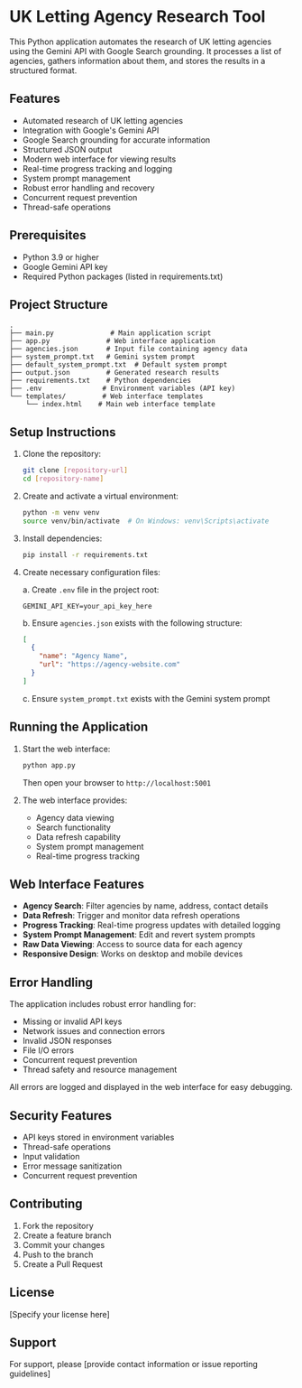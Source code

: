 # UK Letting Agency Research Tool

This Python application automates the research of UK letting agencies using the Gemini API with Google Search grounding. It processes a list of agencies, gathers information about them, and stores the results in a structured format.

## Features

- Automated research of UK letting agencies
- Integration with Google's Gemini API
- Google Search grounding for accurate information
- Structured JSON output
- Modern web interface for viewing results
- Real-time progress tracking and logging
- System prompt management
- Robust error handling and recovery
- Concurrent request prevention
- Thread-safe operations

## Prerequisites

- Python 3.9 or higher
- Google Gemini API key
- Required Python packages (listed in requirements.txt)

## Project Structure

```
.
├── main.py              # Main application script
├── app.py              # Web interface application
├── agencies.json       # Input file containing agency data
├── system_prompt.txt   # Gemini system prompt
├── default_system_prompt.txt  # Default system prompt
├── output.json         # Generated research results
├── requirements.txt    # Python dependencies
├── .env               # Environment variables (API key)
└── templates/         # Web interface templates
    └── index.html    # Main web interface template
```

## Setup Instructions

1. Clone the repository:
   ```bash
   git clone [repository-url]
   cd [repository-name]
   ```

2. Create and activate a virtual environment:
   ```bash
   python -m venv venv
   source venv/bin/activate  # On Windows: venv\Scripts\activate
   ```

3. Install dependencies:
   ```bash
   pip install -r requirements.txt
   ```

4. Create necessary configuration files:

   a. Create `.env` file in the project root:
   ```
   GEMINI_API_KEY=your_api_key_here
   ```

   b. Ensure `agencies.json` exists with the following structure:
   ```json
   [
     {
       "name": "Agency Name",
       "url": "https://agency-website.com"
     }
   ]
   ```

   c. Ensure `system_prompt.txt` exists with the Gemini system prompt

## Running the Application

1. Start the web interface:
   ```bash
   python app.py
   ```
   Then open your browser to `http://localhost:5001`

2. The web interface provides:
   - Agency data viewing
   - Search functionality
   - Data refresh capability
   - System prompt management
   - Real-time progress tracking

## Web Interface Features

- **Agency Search**: Filter agencies by name, address, contact details
- **Data Refresh**: Trigger and monitor data refresh operations
- **Progress Tracking**: Real-time progress updates with detailed logging
- **System Prompt Management**: Edit and revert system prompts
- **Raw Data Viewing**: Access to source data for each agency
- **Responsive Design**: Works on desktop and mobile devices

## Error Handling

The application includes robust error handling for:
- Missing or invalid API keys
- Network issues and connection errors
- Invalid JSON responses
- File I/O errors
- Concurrent request prevention
- Thread safety and resource management

All errors are logged and displayed in the web interface for easy debugging.

## Security Features

- API keys stored in environment variables
- Thread-safe operations
- Input validation
- Error message sanitization
- Concurrent request prevention

## Contributing

1. Fork the repository
2. Create a feature branch
3. Commit your changes
4. Push to the branch
5. Create a Pull Request

## License

[Specify your license here]

## Support

For support, please [provide contact information or issue reporting guidelines] 